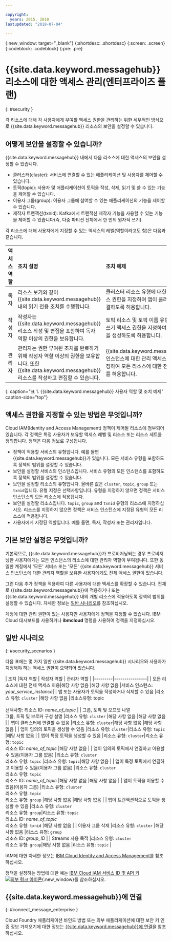 ```yaml
---

copyright:
  years: 2015, 2018
lastupdated: "2018-07-04"

---
```


{:new_window: target="_blank"}
{:shortdesc: .shortdesc}
{:screen: .screen}
{:codeblock: .codeblock}
{:pre: .pre}

# {{site.data.keyword.messagehub}} 리소스에 대한 액세스 관리(엔터프라이즈 플랜)
{: #security }

각 리소스에 대해 각 사용자에게 부여할 액세스 권한을 관리하는 위한 세부적인 방식으로 {{site.data.keyword.messagehub}} 리소스의 보안을 설정할 수 있습니다.

## 어떻게 보안을 설정할 수 있습니까?

{{site.data.keyword.messagehub}} 내에서 다음 리소스에 대한 액세스의 보안을 설정할 수 있습니다.
* 클러스터(cluster): 서비스에 연결할 수 있는 애플리케이션 및 사용자를 제어할 수 있습니다.
* 토픽(topic): 사용자 및 애플리케이션이 토픽을 작성, 삭제, 읽기 및 쓸 수 있는 기능을 제어할 수 있습니다. 
* 이용자 그룹(group): 이용자 그룹에 참여할 수 있는 애플리케이션의 기능을 제어할 수 있습니다. 
* 제작자 트랜잭션(txnid): Kafka에서 트랜잭션 제작자 기능을 사용할 수 있는 기능을 제어할 수 있습니다(즉, 다중 파티션 전체에서 한 번의 원자적 쓰기).

각 리소스에 대해 사용자에게 지정할 수 있는 액세스의 레벨(역할이라고도 함)은 다음과 같습니다.

| 액세스 역할 |조치 설명 | 조치 예제 |
|:-----------------|:-----------------|:-----------------|
| 독자 | 리소스 보기와 같이 {{site.data.keyword.messagehub}} 내의 읽기 전용 조치를 수행합니다. | 클러스터 리소스 유형에 대한 읽기 액세스 권한을 지정하여 앱이 클러스터에 연결하도록 허용합니다. |
| 작성자 | 작성자는 {{site.data.keyword.messagehub}} 리소스 작성 및 편집을 포함하여 독자 역할 이상의 권한을 보유합니다. | 토픽 리소스 및 토픽 이름 유형에 대한 쓰기 액세스 권한을 지정하여 앱이 토픽을 생성하도록 허용합니다.|
| 관리자 | 관리자는 권한 부여된 조치를 완료하기 위해 작성자 역할 이상의 권한을 보유합니다. 또한 {{site.data.keyword.messagehub}} 리소스를 작성하고 편집할 수 있습니다. | {{site.data.keyword.messagehub}} 인스턴스에 대한 관리 액세스 권한을 지정하여 모든 리소스에 대한 전체 액세스를 허용합니다.|
{: caption="표 1. {{site.data.keyword.messagehub}} 사용자 역할 및 조치 예제" caption-side="top"}

<!-- comment from Charlie and my reply 
CM: need to confirm if hierarchical e.g. write includes read - and doc. 
KR: I think they do inherit the lower level access https://console.bluemix.net/docs/iam/users_roles.html#iamusermanrol 
-->


## 액세스 권한을 지정할 수 있는 방법은 무엇입니까?

Cloud IAM(Identity and Access Management) 정책이 제어될 리소스에 첨부되어 있습니다. 각 정책은 특정 사용자가 보유할 액세스 레벨 및 리소스 또는 리소스 세트를 정의합니다. 정책은 다음 정보로 구성됩니다. 
* 정책이 적용할 서비스의 유형입니다. 예를 들면 {{site.data.keyword.messagehub}}가 있습니다. 모든 서비스 유형을 포함하도록 정책의 범위를 설정할 수 있습니다. 
* 보안을 설정할 서비스의 인스턴스입니다. 서비스 유형의 모든 인스턴스를 포함하도록 정책의 범위를 설정할 수 있습니다. 
* 보안을 설정할 리소스의 유형입니다. 올바른 값은 <code>cluster</code>, <code>topic</code>, <code>group</code> 또는 <code>txnid</code>입니다. 유형 지정은 선택사항입니다. 유형을 지정하지 않으면 정책은 서비스 인스턴스의 모든 리소스에 적용됩니다. 
* 보안을 설정할 리소스입니다. <code>topic</code>, <code>group</code> and <code>txnid</code> 유형의 리소스에 지정하십시오. 리소스를 지정하지 않으면 정책은 서비스 인스턴스에 지정된 유형의 모든 리소스에 적용됩니다. 
* 사용자에게 지정된 역할입니다. 예를 들면, 독자, 작성자 또는 관리자입니다. 

## 기본 보안 설정은 무엇입니까?

기본적으로, {{site.data.keyword.messagehub}}가 프로비저닝되는 경우 프로비저닝한 사용자에게는 모든 인스턴스의 리소스에 대한 관리자 역할이 부여됩니다. 또한 동일한 계정에서 '모든' 서비스 또는 '모든' {{site.data.keyword.messagehub}} 서비스 인스턴스에 대한 관리자 역할을 보유한 사용자에게도 전체 액세스 권한이 있습니다. 

그런 다음 추가 정책을 적용하여 다른 사용자에 대한 액세스를 확장할 수 있습니다. 전체로 {{site.data.keyword.messagehub}}에 적용하거나 또는 {{site.data.keyword.messagehub}} 내의 개별 리소스에 적용하도록 정책의 범위를 설정할 수 있습니다. 자세한 정보는 [일반 시나리오](#security_scenarios)를 참조하십시오.

계정에 대한 관리 권한이 있는 사용자만 사용자에게 정책을 지정할 수 있습니다. IBM Cloud 대시보드를 사용하거나 **ibmcloud** 명령을 사용하여 정책을 지정하십시오. 
<!--
For example steps for {{site.data.keyword.messagehub}}, see [Examples](#security_examples).
-->


## 일반 시나리오
{: #security_scenarios }

다음 표에는 몇 가지 일반 {{site.data.keyword.messagehub}} 시나리오와 사용자가 지정해야 하는 액세스 권한이 요약되어 있습니다.

| 조치 |독자 역할 | 작성자 역할 | 관리자 역할 |
|---------|----------------|
| 모든 리소스에 대한 전체 액세스 허용|해당 사항 없음   |해당 사항 없음  |서비스 인스턴스: <var class="keyword varname">your_service_instance</var>|
| 앱 또는 사용자가 토픽을 작성하거나 삭제할 수 있음 |리소스 유형: <code>cluster</code>   |해당 사항 없음  |리소스유형: topic <br/><br/>선택사항: 리소스 ID: <var class="keyword varname">name_of_topic</var> |
| 그룹, 토픽 및 오프셋 나열 <br/> 그룹, 토픽 및 브로커 구성 설명 |리소스 유형: <code>cluster</code>      |해당 사항 없음  |해당 사항 없음      |
| 앱이 클러스터에 연결할 수 있음  |리소스 유형: <code>cluster</code>|해당 사항 없음     |해당 사항 없음      |
| 앱이 임의의 토픽을 생성할 수 있음  |리소스 유형: <code>cluster</code>|리소스 유형: <code>topic</code> |해당 사항 없음     |
| 앱이 특정 토픽을 생성할 수 있음  |리소스 유형: <code>cluster</code>|리소스 유형: <code>topic</code><br/>리소스 ID: <var class="keyword varname">name_of_topic</var>      |해당 사항 없음     |
| 앱이 임의의 토픽에서 연결하고 이용할 수 있음(이용자 그룹 없음)  |리소스 유형: <code>cluster</code> <br/>리소스 유형: <code>topic</code> |리소스 유형: <code>topic</code>|해당 사항 없음     |
| 앱이 특정 토픽에서 연결하고 이용할 수 있음(이용자 그룹 없음)  |리소스 유형: <code>cluster</code> <br/>리소스 유형: <code>topic</code><br/>리소스 ID: <var class="keyword varname">name_of_topic</var> |해당 사항 없음     |해당 사항 없음     |
| 앱이 토픽을 이용할 수 있음(이용자 그룹)  |리소스 유형: <code>cluster</code> <br/>리소스 유형: <code>topic</code><br/> 리소스 유형: <code>group</code> |해당 사항 없음      |해당 사항 없음     |
| 앱이 트랜잭션적으로 토픽을 생성할 수 있음  |리소스 유형: <code>cluster</code> <br/> 리소스 유형: <code>group</code>|리소스 유형: <code>topic</code> <br/>리소스 ID: <var class="keyword varname">name_of_topic</var> <br/>리소스 유형: <code>txnid</code> |해당 사항 없음     |
| 이용자 그룹 삭제 |리소스 유형: <code>cluster</code> |해당 사항 없음  |리소스 유형: <code>group</code> <br/>리소스 ID: <var class="keyword varname">group_ID</var>      |
| Streams 사용 목적 |리소스 유형: <code>cluster</code></br>리소스 유형: <code>group</code>|해당 사항 없음  |리소스 유형: <code>topic</code>    |

IAM에 대한 자세한 정보는
[IBM Cloud Identity and Access Management](/docs/iam/index.html#iamoverview)를 참조하십시오.

정책을 설정하는 방법에 대한 예는
[IBM Cloud IAM 서비스 ID 및 API 키 ![외부 링크 아이콘](../../icons/launch-glyph.svg "외부 링크 아이콘")](https://www.ibm.com/blogs/bluemix/2017/10/introducing-ibm-cloud-iam-service-ids-api-keys/){:new_window}를 참조하십시오.


## {{site.data.keyword.messagehub}}에 연결
{: #connect_message_enterprise }

Cloud Foundry 애플리케이션 바인드 방법 또는 외부 애플리케이션에 대한 보안 키 인증 정보 가져오기에 대한 정보는
[{{site.data.keyword.messagehub}}에 연결](/docs/services/EventStreams/eventstreams127.html#connect_messagehub)을 참조하십시오.

<!-- 28/06/18 - Karen: draft info only

## Examples
{: #security_examples }

I want to give a user access to create or delete a topic:

1. From the IBM Cloud dashboard, go to the **Manage** tab &gt; **Security** &gt; **Identity and Access**, and then select **Users**.
2. Click **Invite users**.
3. Specify the email address of the user that you want to invite.
4. In the **Access** section, expand the **Services** option.
5. Choose to assign access to a **Resource**.
6. In the **Services** section, select **{{site.data.keyword.messagehub}}**
7. In the **Region** section, make your selection.
8. In the **Service instance** section, locate your instance and select it.
9. In the **Resource type** section, enter **cluster**.
10. In the **Select roles** section, check the **Reader** box.
11. In the **Resource type** section, enter **topic**.
12. In the **Select roles** section, check the **Manager** box.
13. Click **Invite users**.

-->















